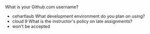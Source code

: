 What is your Github.com username? 
  - cehartlaub
What development environment do you plan on using? 
  - cloud 9
What is the instructor's policy on late assignments? 
  - won't be accepted 
